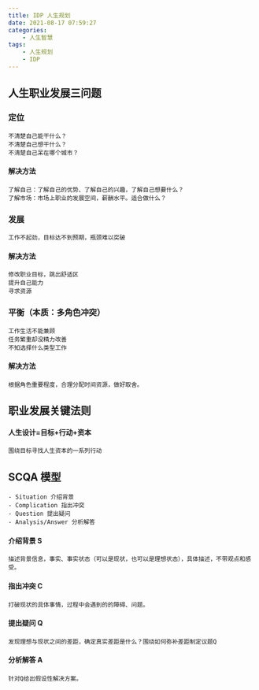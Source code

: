 ```yaml
---
title: IDP 人生规划
date: 2021-08-17 07:59:27
categories:
    - 人生智慧
tags:
    - 人生规划
    - IDP
---
```


## 人生职业发展三问题

### 定位
    不清楚自己能干什么？
    不清楚自己想干什么？
    不清楚自己呆在哪个城市？

#### 解决方法
    了解自己：了解自己的优势、了解自己的兴趣，了解自己想要什么？
    了解市场：市场上职业的发展空间，薪酬水平。适合做什么？

### 发展
    工作不起劲，目标达不到预期，瓶颈难以突破

#### 解决方法
    修改职业目标，跳出舒适区
    提升自己能力
    寻求资源

### 平衡（本质：多角色冲突）
    工作生活不能兼顾
    任务繁重却没精力改善
    不知选择什么类型工作

#### 解决方法
    根据角色重要程度，合理分配时间资源，做好取舍。


## 职业发展关键法则

#### 人生设计=目标+行动+资本
    围绕目标寻找人生资本的一系列行动

## SCQA 模型

    - Situation 介绍背景
    - Complication 指出冲突
    - Question 提出疑问
    - Analysis/Answer 分析解答

#### 介绍背景 S
    描述背景信息，事实、事实状态（可以是现状，也可以是理想状态），具体描述，不带观点和感受。

#### 指出冲突 C
    打破现状的具体事情，过程中会遇到的的障碍、问题。

#### 提出疑问 Q
    发现理想与现状之间的差距，确定真实差距是什么？围绕如何弥补差距制定议题Q

#### 分析解答 A
    针对Q给出假设性解决方案。